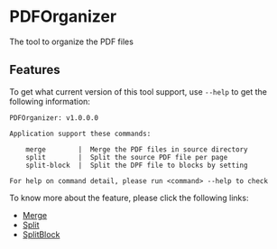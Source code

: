 # PDFOrganizer

The tool to organize the PDF files

## Features

To get what current version of this tool support, use `--help` to get the following information:

```
PDFOrganizer: v1.0.0.0

Application support these commands:

    merge        |  Merge the PDF files in source directory
    split        |  Split the source PDF file per page
    split-block  |  Split the DPF file to blocks by setting

For help on command detail, please run <command> --help to check
```

To know more about the feature, please click the following links:

* [Merge](./doc/Merge.md)
* [Split](./doc/Split.md)
* [SplitBlock](./doc/SplitBlock.md)
